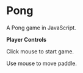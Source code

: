 # Pong
A Pong game in JavaScript.

<b>Player Controls</b>

Click mouse to start game.

Use mouse to move paddle.
